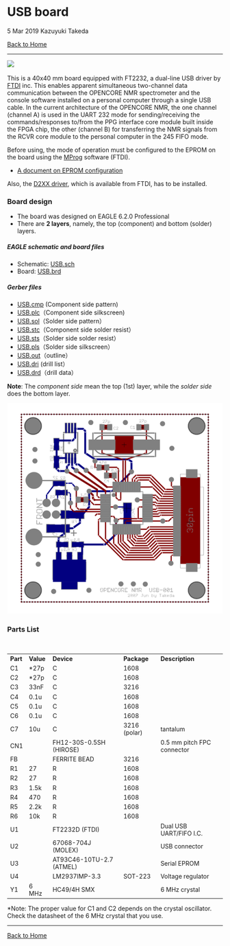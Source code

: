 # USB board

5 Mar 2019 Kazuyuki Takeda

[Back to Home](../../index.md)  


- - -
![](USBBoard.png)  

This is a 40x40 mm board equipped with FT2232, a dual-line USB driver by [FTDI](https://www.ftdichip.com) inc. This enables apparent simultaneous two-channel data communication between the OPENCORE NMR spectrometer and the console software installed on a personal computer through a single USB cable. In the current architecture of the OPENCORE NMR, the one channel (channel A) is used in the UART 232 mode for sending/receiving the commands/responses to/from the PPG interface core module built inside the FPGA chip, the other (channel B) for transferring the NMR signals from the RCVR core module to the personal computer in the 245 FIFO mode.

Before using, the mode of operation must be configured to the EPROM on the board using the [MProg](https://www.ftdichip.com/Support/Utilities.htm#MProg) software (FTDI).
- [A document on EPROM configuration](https://github.com/opencorenmr/opencorenmr-docs/blob/master/blog/usb_eprom/mprog.md)  

Also, the [D2XX driver](https://www.ftdichip.com/Drivers/D2XX.htm), which is available from FTDI, has to be installed.  



### Board design

- The board was designed on EAGLE 6.2.0 Professional  
- There are **2 layers**, namely, the top (component) and bottom (solder) layers.

##### EAGLE schematic and board files
- Schematic: [USB.sch](data/USB.sch)  
- Board: [USB.brd](data/USB.brd)  

##### Gerber files

- [USB.cmp](data/gerber/USB.cmp) (Component side pattern)
- [USB.plc](data/gerber/USB.plc)（Component side silkscreen)
- [USB.sol](data/gerber/USB.sol)（Solder side pattern）
- [USB.stc](data/gerber/USB.stc)（Component side solder resist）
- [USB.sts](data/gerber/USB.sts)（Solder side solder resist）
- [USB.pls](data/gerber/USB.pls)（Solder side silkscreen）
- [USB.out](data/gerber/USB.out)（outline）
- [USB.dri](data/gerber/USB.dri) (drill list）
- [USB.drd](data/gerber/USB.drd)（drill data）


**Note**: The *component side* mean the top (1st) layer, while the *solder side* does the bottom layer.

![](USBBoard02.png)

### Parts List



 <br>
 <table width="80%" align="center">
  <tr><td><b>Part</b></td><td><b>Value</b></td><td><b>Device</b></td><td><b>Package</b></td><td><b>Description</b></td></tr>
  <tr><td>C1</td><td>*27p</td><td>C</td><td>1608</td><td></td></tr>
  <tr><td>C2</td><td>*27p</td><td>C</td><td>1608</td><td></td></tr>
  <tr><td>C3</td><td>33nF</td><td>C</td><td>3216</td><td></td></tr>
  <tr><td>C4</td><td>0.1u</td><td>C</td><td>1608</td><td></td></tr>
  <tr><td>C5</td><td>0.1u</td><td>C</td><td>1608</td><td></td></tr>
  <tr><td>C6</td><td>0.1u</td><td>C</td><td>1608</td><td></td></tr>
  <tr><td>C7</td><td>10u</td><td>C</td><td>3216 (polar)</td><td>tantalum </td></tr>
  <tr><td>CN1</td><td></td><td>FH12-30S-0.5SH (HIROSE)</td><td></td><td>0.5 mm pitch FPC connector</td></tr>
  <tr><td>FB</td><td></td><td>FERRITE BEAD</td><td>3216</td><td></td></tr>
  <tr><td>R1</td><td>27</td><td>R</td><td>1608</td><td></td></tr>
  <tr><td>R2</td><td>27</td><td>R</td><td>1608</td><td></td></tr>
  <tr><td>R3</td><td>1.5k</td><td>R</td><td>1608</td><td></td></tr>
  <tr><td>R4</td><td>470</td><td>R</td><td>1608</td><td></td></tr>
  <tr><td>R5</td><td>2.2k</td><td>R</td><td>1608</td><td></td></tr>
  <tr><td>R6</td><td>10k</td><td>R</td><td>1608</td><td></td></tr>
  <tr><td>U1</td><td></td><td>FT2232D (FTDI)</td><td></td><td>Dual USB UART/FIFO I.C.</td></tr>
  <tr><td>U2</td><td></td><td>67068-704J (MOLEX)</td><td></td><td>USB connector</td></tr>
  <tr><td>U3</td><td></td><td>AT93C46-10TU-2.7 (ATMEL)</td><td></td><td>Serial EPROM</td></tr>
  <tr><td>U4</td><td></td><td>LM2937IMP-3.3</td><td>SOT-223</td><td>Voltage regulator</td></tr>
  <tr><td>Y1</td><td>6 MHz</td><td>HC49/4H SMX</td><td></td><td>6 MHz crystal</td></tr>
</table>
*Note: The proper value for C1 and C2 depends on the crystal oscillator. Check the datasheet of the 6 MHz crystal that you use.



 </font>






  </li>
<br>
</ul>


- - -
[Back to Home](../../index.md)  
